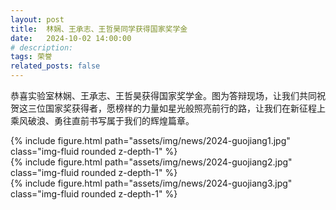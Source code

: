 ```yaml
---
layout: post
title:  林娴、王承志、王哲昊同学获得国家奖学金
date:   2024-10-02 14:00:00
# description:
tags: 荣誉
related_posts: false
---
```


恭喜实验室林娴、王承志、王哲昊获得国家奖学金。图为答辩现场，让我们共同祝贺这三位国家奖获得者，愿榜样的力量如星光般照亮前行的路，让我们在新征程上乘风破浪、勇往直前书写属于我们的辉煌篇章。

<div class="row mt-3">
    <div class="col-sm mt-3 mt-md-0">
        {% include figure.html path="assets/img/news/2024-guojiang1.jpg" class="img-fluid rounded z-depth-1" %}
    </div>
</div>

<div class="row mt-3">
    <div class="col-sm mt-3 mt-md-0">
        {% include figure.html path="assets/img/news/2024-guojiang2.jpg" class="img-fluid rounded z-depth-1" %}
    </div>
</div>

<div class="row mt-3">
    <div class="col-sm mt-3 mt-md-0">
        {% include figure.html path="assets/img/news/2024-guojiang3.jpg" class="img-fluid rounded z-depth-1" %}
    </div>
</div>
